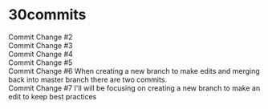 # 30commits <br>
Commit Change #2 <br>
Commit Change #3 <br>
Commit Change #4 <br>
Commit Change #5 <br>
Commit Change #6 When creating a new branch to make edits and merging back into master branch there are two commits.<br>
Commit Change #7 I'll will be focusing on creating a new branch to make an edit to keep best practices <br>

